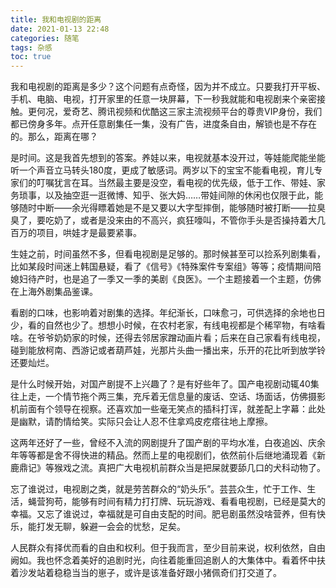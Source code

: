 ```yaml
---
title: 我和电视剧的距离
date: 2021-01-13 22:48
categories: 随笔
tags: 杂感
toc: true
---
```


我和电视剧的距离是多少？这个问题有点奇怪，因为并不成立。只要我打开平板、手机、电脑、电视，打开家里的任意一块屏幕，下一秒我就能和电视剧来个亲密接触。更何况，爱奇艺、腾讯视频和优酷这三家主流视频平台的尊贵VIP身份，我们都已傍身多年。点开任意剧集任一集，没有广告，进度条自由，解锁也是不存在的。那么，距离在哪？

是时间。这是我首先想到的答案。养娃以来，电视就基本没开过，等娃能爬能坐能听一个声音立马转头180度，更成了敏感词。两岁以下的宝宝不能看电视，育儿专家们的叮嘱犹言在耳。当然最主要是没空，看电视的优先级，低于工作、带娃、家务琐事，以及抽空逛一逛微博、知乎、张大妈……带娃间隙的休闲也仅限于此，能够随时中断——余光得瞟着她是不是又要以大字型摔倒，能够随时被打断——拉臭臭了，要吃奶了，或者是没来由的不高兴，疯狂嚎叫，不管你手头是否操持着大几百万的项目，哄娃才是最要紧事。

生娃之前，时间虽然不多，但看电视剧是足够的。那时候甚至可以捡系列剧集看，比如某段时间迷上韩国悬疑，看了《信号》《特殊案件专案组》等等；疫情期间陪媳妇待产时，也是追了一季又一季的美剧《良医》。一个主题接着一个主题，仿佛在上海外剧集品鉴课。

看剧的口味，也影响着对剧集的选择。年纪渐长，口味愈刁，可供选择的余地也日少，看的自然也少了。想想小时候，在农村老家，有线电视都是个稀罕物，有啥看啥。在爷爷奶奶家的时候，还得去邻居家蹭动画片看；后来在自己家看有线电视，碰到能放柯南、西游记或者葫芦娃，光那片头曲一播出来，乐开的花比听到放学铃还要灿烂。

是什么时候开始，对国产剧提不上兴趣了？是有好些年了。国产电视剧动辄40集往上走，一个情节拖个两三集，充斥着无信息量的废话、空话、场面话，仿佛摄影机前面有个领导在视察。还喜欢加一些毫无笑点的插科打诨，就差配上字幕：此处是幽默，请酌情给笑。实际只会让人忍不住拿鸡皮疙瘩往地上摩擦。

这两年还好了一些，曾经不入流的网剧提升了国产剧的平均水准，白夜追凶、庆余年等等都是舍不得快进的精品。然而上星的电视剧们，依然前仆后继地涌现着《新鹿鼎记》等猴戏之流。真把广大电视机前群众当是把屎就要舔几口的犬科动物了。

忘了谁说过，电视剧之类，就是劳苦群众的“奶头乐”。芸芸众生，忙于工作、生活，蝇营狗苟，能够有时间有精力打打牌、玩玩游戏、看看电视剧，已经是莫大的幸福。又忘了谁说过，幸福就是可自由支配的时间。肥皂剧虽然没啥营养，但有快乐，能打发无聊，躲避一会会的忧愁，足矣。

人民群众有择优而看的自由和权利。但于我而言，至少目前来说，权利依然，自由阙如。我也怀念着美好的追剧时光，向往着能重回追剧人的大集体中。看着怀中扶着沙发站着稳稳当当的崽子，或许是该准备好跟小猪佩奇们打交道了。